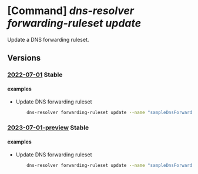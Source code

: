 # [Command] _dns-resolver forwarding-ruleset update_

Update a DNS forwarding ruleset.

## Versions

### [2022-07-01](/Resources/mgmt-plane/L3N1YnNjcmlwdGlvbnMve30vcmVzb3VyY2Vncm91cHMve30vcHJvdmlkZXJzL21pY3Jvc29mdC5uZXR3b3JrL2Ruc2ZvcndhcmRpbmdydWxlc2V0cy97fQ==/2022-07-01.xml) **Stable**

<!-- mgmt-plane /subscriptions/{}/resourcegroups/{}/providers/microsoft.network/dnsforwardingrulesets/{} 2022-07-01 -->

#### examples

- Update DNS forwarding ruleset
    ```bash
        dns-resolver forwarding-ruleset update --name "sampleDnsForwardingRuleset" --tags key1="value1" --resource-group "sampleResourceGroup"
    ```

### [2023-07-01-preview](/Resources/mgmt-plane/L3N1YnNjcmlwdGlvbnMve30vcmVzb3VyY2Vncm91cHMve30vcHJvdmlkZXJzL21pY3Jvc29mdC5uZXR3b3JrL2Ruc2ZvcndhcmRpbmdydWxlc2V0cy97fQ==/2023-07-01-preview.xml) **Stable**

<!-- mgmt-plane /subscriptions/{}/resourcegroups/{}/providers/microsoft.network/dnsforwardingrulesets/{} 2023-07-01-preview -->

#### examples

- Update DNS forwarding ruleset
    ```bash
        dns-resolver forwarding-ruleset update --name "sampleDnsForwardingRuleset" --tags key1="value1" --resource-group "sampleResourceGroup"
    ```
